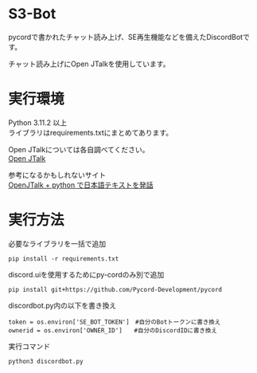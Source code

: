 # S3-Bot
pycordで書かれたチャット読み上げ、SE再生機能などを備えたDiscordBotです。 

チャット読み上げにOpen JTalkを使用しています。 

# 実行環境  
Python 3.11.2 以上  
ライブラリはrequirements.txtにまとめてあります。  

Open JTalkについては各自調べてください。  
[Open JTalk](http://open-jtalk.sourceforge.net/)  

参考になるかもしれないサイト  
[OpenJTalk + python で日本語テキストを発話](https://qiita.com/kkoba84/items/b828229c374a249965a9)  

# 実行方法  
必要なライブラリを一括で追加  
```
pip install -r requirements.txt
```  

discord.uiを使用するためにpy-cordのみ別で追加  
```
pip install git+https://github.com/Pycord-Development/pycord
```  

discordbot.py内の以下を書き換え
```
token = os.environ['SE_BOT_TOKEN']　#自分のBotトークンに書き換え
ownerid = os.environ['OWNER_ID']　　#自分のDiscordIDに書き換え
```

実行コマンド  
```
python3 discordbot.py
```
